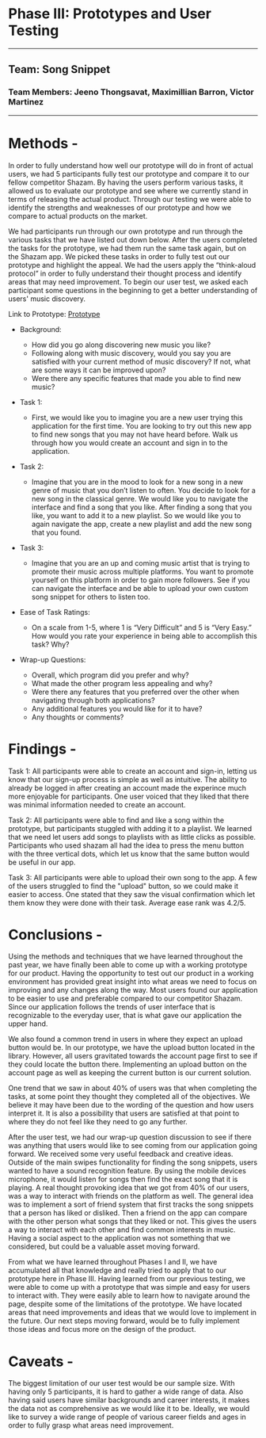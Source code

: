 # Phase III: Prototypes and User Testing
---
## Team: Song Snippet
### Team Members: Jeeno Thongsavat, Maximillian Barron, Victor Martinez
---
# Methods -

In order to fully understand how well our prototype will do in front of actual users, we had 5 participants fully test our prototype and compare it to our fellow competitor Shazam. By having the users perform various tasks, it allowed us to evaluate our prototype and see where we currently stand in terms of releasing the actual product. Through our testing we were able to identify the strengths and weaknesses of our prototype and how we compare to actual products on the market. 

We had participants run through our own prototype and run through the various tasks that we have listed out down below. After the users completed the tasks for the prototype, we had them run the same task again, but on the Shazam app. We picked these tasks in order to fully test out our prototype and highlight the appeal. We had the users apply the “think-aloud protocol” in order to fully understand their thought process and identify areas that may need improvement. To begin our user test, we asked each participant some questions in the beginning to get a better understanding of users' music discovery. 

Link to Prototype: [Prototype](https://xd.adobe.com/view/d3db4012-149f-468f-996f-b25881b9f1bc-8688/?fullscreen)

* Background: 
    * How did you go along discovering new music you like?
    * Following along with music discovery, would you say you are satisfied with your current method of music discovery? If not, what are some ways it can be improved upon?
    * Were there any specific features that made you able to find new music? 

* Task 1: 
    * First, we would like you to imagine you are a new user trying this application for the first time. You are looking to try out this new app to find new songs that you may not have heard before. Walk us through how you would create an account and sign in to the application.

* Task 2:
    * Imagine that you are in the mood to look for a new song in a new genre of music that you don’t listen to often. You decide to look for a new song in the classical genre. We would like you to navigate the interface and find a song that you like. After finding a song that you like, you want to add it to a new playlist. So we would like you to again navigate the app, create a new playlist and add the new song that you found.

* Task 3: 
    * Imagine that you are an up and coming music artist that is trying to promote their music across multiple platforms. You want to promote yourself on this platform in order to gain more followers. See if you can navigate the interface and be able to upload your own custom song snippet for others to listen too.

* Ease of Task Ratings:
    * On a scale from 1-5, where 1 is “Very Difficult” and 5 is “Very Easy.” How would you rate your experience in being able to accomplish this task? Why?

* Wrap-up Questions:  
    * Overall, which program did you prefer and why?
    * What made the other program less appealing and why?
    * Were there any features that you preferred over the other when navigating through both applications?
    * Any additional features you would like for it to have?
    * Any thoughts or comments?

# Findings - 
Task 1: All participants were able to create an account and sign-in, letting us know that our sign-up process is simple as well as intuitive.
The ability to already be logged in after creating an account made the experince much more enjoyable for participants. One user voiced that they liked that there was minimal information needed to create an account.

Task 2: All participants were able to find and like a song within the prototype, but participants stuggled with adding it to a playlist. We learned that we need let users add songs to playlists with as little clicks as possible. Participants who used shazam all had the idea to press the menu button with the three vertical dots, which let us know that the same button would be useful in our app.

Task 3: All participants were able to upload their own song to the app. A few of the users struggled to find the "upload" button, so we could make it easier to access. One stated that they saw the visual confirmation which let them know they were done with their task. Average ease rank was 4.2/5.

# Conclusions - 
Using the methods and techniques that we have learned throughout the past year, we have finally been able to come up with a working prototype for our product. Having the opportunity to test out our product in a working environment has provided great insight into what areas we need to focus on improving and any changes along the way. Most users found our application to be easier to use and preferable compared to our competitor Shazam. Since our application follows the trends of user interface that is recognizable to the everyday user, that is what gave our application the upper hand. 

We also found a common trend in users in where they expect an upload button would be. In our prototype, we have the upload button located in the library. However, all users gravitated towards the account page first to see if they could locate the button there. Implementing an upload button on the account page as well as keeping the current button is our current solution. 

One trend that we saw in about 40% of users was that when completing the tasks, at some point they thought they completed all of the objectives. We believe it may have been due to the wording of the question and how users interpret it. It is also a possibility that users are satisfied at that point to where they do not feel like they need to go any further. 

After the user test, we had our wrap-up question discussion to see if there was anything that users would like to see coming from our application going forward. We received some very useful feedback and creative ideas. Outside of the main swipes functionality for finding the song snippets, users wanted to have a sound recognition feature. By using the mobile devices microphone, it would listen for songs then find the exact song that it is playing. A real thought provoking idea that we got from 40% of our users, was a way to interact with friends on the platform as well. The general idea was to implement a sort of friend system that first tracks the song snippets that a person has liked or disliked. Then a friend on the app can compare with the other person what songs that they liked or not. This gives the users a way to interact with each other and find common interests in music. Having a social aspect to the application was not something that we considered, but could be a valuable asset moving forward. 

From what we have learned throughout Phases I and II, we have accumulated all that knowledge and really tried to apply that to our prototype here in Phase III. Having learned from our previous testing, we were able to come up with a prototype that was simple and easy for users to interact with. They were easily able to learn how to navigate around the page, despite some of the limitations of the prototype. We have located areas that need improvements and ideas that we would love to implement in the future. Our next steps moving forward, would be to fully implement those ideas and focus more on the design of the product. 


# Caveats - 
The biggest limitation of our user test would be our sample size. With having only 5 participants, it is hard to gather a wide range of data. Also having said users have similar backgrounds and career interests, it makes the data not as comprehensive as we would like it to be. Ideally, we would like to survey a wide range of people of various career fields and ages in order to fully grasp what areas need improvement.
